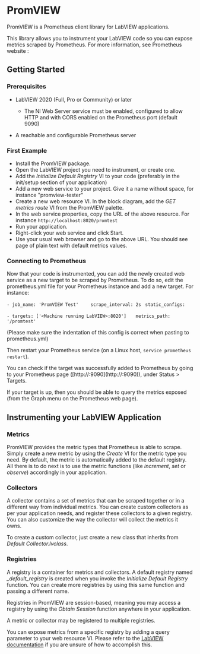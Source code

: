 # PromVIEW 
PromVIEW is a Prometheus client library for LabVIEW applications. 

This library allows you to instrument your LabVIEW code so you can expose metrics scraped by Prometheus. For more information, see Prometheus website :

[Prometheus]: https://prometheus.io/

## Getting Started

### Prerequisites

- LabVIEW 2020 (Full, Pro or Community) or later
  - The NI Web Server service must be enabled, configured to allow HTTP and with CORS enabled on the Prometheus port (default 9090)

- A reachable and configurable Prometheus server

### First Example

- Install the PromVIEW package.
- Open the LabVIEW project you need to instrument, or create one.
- Add the *Initialize Default Registry* VI to your code (preferably in the init/setup section of your application)
- Add a new web service to your project. Give it a name without space, for instance "promview-tester"
- Create a new web resource VI. In the block diagram, add the *GET metrics route* VI from the PromVIEW palette.
- In the web service properties, copy the URL of the above resource. For instance `http://localhost:8020/promtest`
- Run your application.
- Right-click your web service and click Start.
- Use your usual web browser and go to the above URL. You should see page of plain text with default metrics values.

### Connecting to Prometheus

Now that your code is instrumented, you can add the newly created web service as a new target to be scraped by Prometheus. To do so, edit the prometheus.yml file for your Prometheus instance and add a new target. For instance:

`- job_name: 'PromVIEW Test'`
`    scrape_interval: 2s`
` static_configs:`

`- targets: ['<Machine running LabVIEW>:8020']`
`	metrics_path: '/promtest'`

(Please make sure the indentation of this config is correct when pasting to prometheus.yml)

Then restart your Prometheus service (on a Linux host, `service prometheus restart`).

You can check if the target was successfully added to Prometheus by going to your Prometheus page ([http://<Prometheus server>:9090](http://<Prometheus server>:9090)), under Status > Targets.

If your target is up, then you should be able to query the metrics exposed (from the Graph menu on the Prometheus web page).



## Instrumenting your LabVIEW Application

### Metrics

PromVIEW provides the metric types that Prometheus is able to scrape. Simply create a new metric by using the *Create* VI for the metric type you need. By default, the metric is automatically added to the default registry. All there is to do next is to use the metric functions (like *increment*, *set* or *observe*) accordingly in your application.

### Collectors

A collector contains a set of metrics that can be scraped together or in a different way from individual metrics. You can create custom collectors as per your application needs, and register these collectors to a given registry. You can also customize the way the collector will collect the metrics it owns.

To create a custom collector, just create a new class that inherits from *Default Collector.lvclass*.

### Registries

A registry is a container for metrics and collectors. A default registry named *_default_registry* is created when you invoke the *Initialize Default Registry* function. You can create more registries by using this same function and passing a different name.

Registries in PromVIEW are session-based, meaning you may access a registry by using the *Obtain Session* function anywhere in your application.

A metric or collector may be registered to multiple registries.

You can expose metrics from a specific registry by adding a query parameter to your web resource VI. Please refer to the [LabVIEW documentation](https://zone.ni.com/reference/en-XX/help/371361R-01/lvconcepts/ws_url_mapping/) if you are unsure of how to accomplish this.